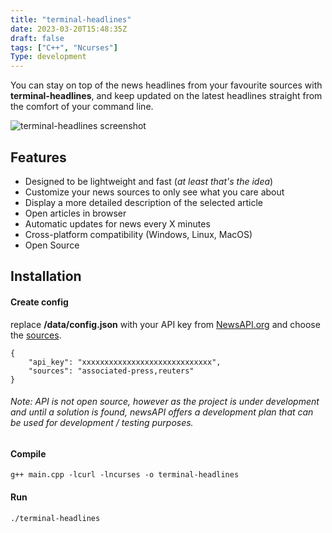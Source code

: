 ```yaml
---
title: "terminal-headlines"
date: 2023-03-20T15:48:35Z
draft: false
tags: ["C++", "Ncurses"]
Type: development
---
```


You can stay on top of the news headlines from your favourite sources with **terminal-headlines**, and keep updated on the latest headlines straight from the comfort of your command line.

![terminal-headlines screenshot](/projects/terminal-headlines/terminal-headlines.webp)

## Features

- Designed to be lightweight and fast (_at least that's the idea_)
- Customize your news sources to only see what you care about
- Display a more detailed description of the selected article
- Open articles in browser
- Automatic updates for news every X minutes
- Cross-platform compatibility (Windows, Linux, MacOS)
- Open Source

## Installation

#### Create config

replace **/data/config.json** with your API key from [NewsAPI.org](https://newsapi.org/) and choose the [sources](https://newsapi.org/docs/endpoints/sources).

```
{
    "api_key": "xxxxxxxxxxxxxxxxxxxxxxxxxxxxx",
    "sources": "associated-press,reuters"
}
```

###### Note: API is not open source, however as the project is under development and until a solution is found, newsAPI offers a development plan that can be used for development / testing purposes.

#### Compile

```
g++ main.cpp -lcurl -lncurses -o terminal-headlines
```

#### Run

```
./terminal-headlines
```
